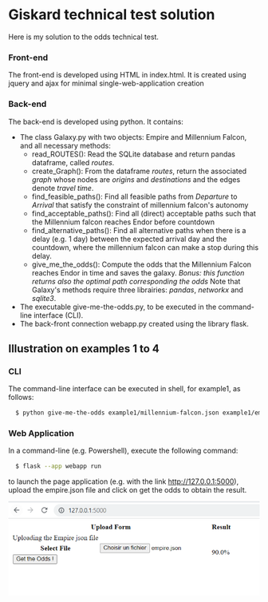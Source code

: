 # Giskard technical test solution
Here is my solution to the odds technical test.

### Front-end
The front-end is developed using HTML in index.html. It is created using jquery and ajax for minimal single-web-application creation
  
### Back-end
The back-end is developed using python. It contains:
  - The class Galaxy.py with two objects: Empire and Millennium Falcon, and all necessary methods:
      - read_ROUTES(): Read the SQLite database and return pandas dataframe, called _routes_.
      - create_Graph(): From the dataframe _routes_, return the associated _graph_ whose nodes are _origins_ and _destinations_ and the edges denote _travel time_.
      - find_feasible_paths(): Find all feasible paths from _Departure_ to _Arrival_ that satisfy the constraint of millennium falcon's autonomy
      - find_acceptable_paths(): Find all (direct) acceptable paths such that the Millennium falcon reaches Endor before countdown
      - find_alternative_paths(): Find all alternative paths when there is a delay (e.g. 1 day) between the expected arrival day and the countdown, where the millennium falcon can make a stop during this delay.
      - give_me_the_odds(): Compute the odds that the Millennium Falcon reaches Endor in time and saves the galaxy. _Bonus: this function returns also the optimal path corresponding the odds_
    Note that Galaxy's methods require three librairies: _pandas_, _networkx_ and _sqlite3_.
  - The executable give-me-the-odds.py, to be executed in the command-line interface (CLI).
  - The back-front connection webapp.py created using the library flask.
  
## Illustration on examples 1 to 4 ##

### CLI
The command-line interface can be executed in shell, for example1, as follows:
```sh
  $ python give-me-the-odds example1/millennium-falcon.json example1/empire.json
```

### Web Application
In a command-line (e.g. Powershell), execute the following command:
```sh
  $ flask --app webapp run
```
to launch the page application (e.g. with the link http://127.0.0.1:5000), upload the empire.json file and click on get the odds to obtain the result.

![Illustration](resources/Web_application.png)
